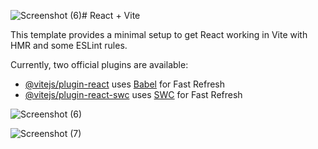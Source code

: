 ![Screenshot (6)](https://github.com/user-attachments/assets/9843886b-9a34-4a90-aee4-b72bce42ce01)# React + Vite

This template provides a minimal setup to get React working in Vite with HMR and some ESLint rules.

Currently, two official plugins are available:

- [@vitejs/plugin-react](https://github.com/vitejs/vite-plugin-react/blob/main/packages/plugin-react/README.md) uses [Babel](https://babeljs.io/) for Fast Refresh
- [@vitejs/plugin-react-swc](https://github.com/vitejs/vite-plugin-react-swc) uses [SWC](https://swc.rs/) for Fast Refresh


![Screenshot (6)](https://github.com/user-attachments/assets/ecedad3d-8101-472e-bd60-535c9bd6babd)

![Screenshot (7)](https://github.com/user-attachments/assets/bd7be24c-ce60-41fe-bc48-c4b0ae4dc3ff)

